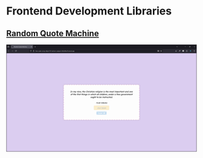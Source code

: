 # Frontend Development Libraries
## [Random Quote Machine](https://free-code-camp-ofzysk7l3-adrians-projects-8c624ec9.vercel.app/)
![Random Quote Machine](.deployment/random-quote-machine.png)